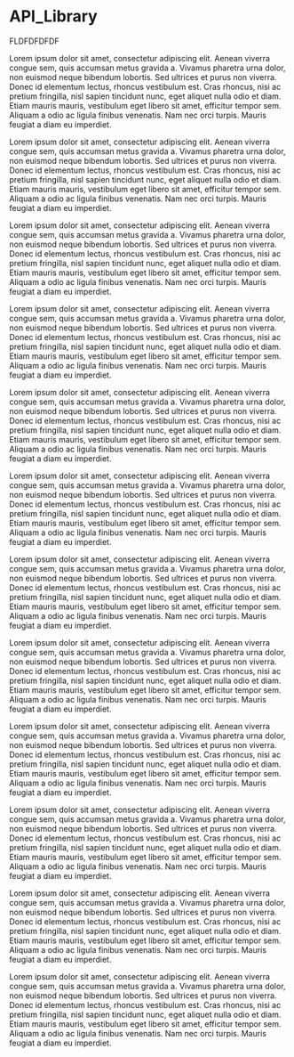 # API_Library


FLDFDFDFDF



Lorem ipsum dolor sit amet, consectetur adipiscing elit. Aenean viverra congue sem, quis accumsan metus gravida a. Vivamus pharetra urna dolor, non euismod neque bibendum lobortis. Sed ultrices et purus non viverra. Donec id elementum lectus, rhoncus vestibulum est. Cras rhoncus, nisi ac pretium fringilla, nisl sapien tincidunt nunc, eget aliquet nulla odio et diam. Etiam mauris mauris, vestibulum eget libero sit amet, efficitur tempor sem. Aliquam a odio ac ligula finibus venenatis. Nam nec orci turpis. Mauris feugiat a diam eu imperdiet.


Lorem ipsum dolor sit amet, consectetur adipiscing elit. Aenean viverra congue sem, quis accumsan metus gravida a. Vivamus pharetra urna dolor, non euismod neque bibendum lobortis. Sed ultrices et purus non viverra. Donec id elementum lectus, rhoncus vestibulum est. Cras rhoncus, nisi ac pretium fringilla, nisl sapien tincidunt nunc, eget aliquet nulla odio et diam. Etiam mauris mauris, vestibulum eget libero sit amet, efficitur tempor sem. Aliquam a odio ac ligula finibus venenatis. Nam nec orci turpis. Mauris feugiat a diam eu imperdiet.

Lorem ipsum dolor sit amet, consectetur adipiscing elit. Aenean viverra congue sem, quis accumsan metus gravida a. Vivamus pharetra urna dolor, non euismod neque bibendum lobortis. Sed ultrices et purus non viverra. Donec id elementum lectus, rhoncus vestibulum est. Cras rhoncus, nisi ac pretium fringilla, nisl sapien tincidunt nunc, eget aliquet nulla odio et diam. Etiam mauris mauris, vestibulum eget libero sit amet, efficitur tempor sem. Aliquam a odio ac ligula finibus venenatis. Nam nec orci turpis. Mauris feugiat a diam eu imperdiet.



Lorem ipsum dolor sit amet, consectetur adipiscing elit. Aenean viverra congue sem, quis accumsan metus gravida a. Vivamus pharetra urna dolor, non euismod neque bibendum lobortis. Sed ultrices et purus non viverra. Donec id elementum lectus, rhoncus vestibulum est. Cras rhoncus, nisi ac pretium fringilla, nisl sapien tincidunt nunc, eget aliquet nulla odio et diam. Etiam mauris mauris, vestibulum eget libero sit amet, efficitur tempor sem. Aliquam a odio ac ligula finibus venenatis. Nam nec orci turpis. Mauris feugiat a diam eu imperdiet.


Lorem ipsum dolor sit amet, consectetur adipiscing elit. Aenean viverra congue sem, quis accumsan metus gravida a. Vivamus pharetra urna dolor, non euismod neque bibendum lobortis. Sed ultrices et purus non viverra. Donec id elementum lectus, rhoncus vestibulum est. Cras rhoncus, nisi ac pretium fringilla, nisl sapien tincidunt nunc, eget aliquet nulla odio et diam. Etiam mauris mauris, vestibulum eget libero sit amet, efficitur tempor sem. Aliquam a odio ac ligula finibus venenatis. Nam nec orci turpis. Mauris feugiat a diam eu imperdiet.

Lorem ipsum dolor sit amet, consectetur adipiscing elit. Aenean viverra congue sem, quis accumsan metus gravida a. Vivamus pharetra urna dolor, non euismod neque bibendum lobortis. Sed ultrices et purus non viverra. Donec id elementum lectus, rhoncus vestibulum est. Cras rhoncus, nisi ac pretium fringilla, nisl sapien tincidunt nunc, eget aliquet nulla odio et diam. Etiam mauris mauris, vestibulum eget libero sit amet, efficitur tempor sem. Aliquam a odio ac ligula finibus venenatis. Nam nec orci turpis. Mauris feugiat a diam eu imperdiet.



Lorem ipsum dolor sit amet, consectetur adipiscing elit. Aenean viverra congue sem, quis accumsan metus gravida a. Vivamus pharetra urna dolor, non euismod neque bibendum lobortis. Sed ultrices et purus non viverra. Donec id elementum lectus, rhoncus vestibulum est. Cras rhoncus, nisi ac pretium fringilla, nisl sapien tincidunt nunc, eget aliquet nulla odio et diam. Etiam mauris mauris, vestibulum eget libero sit amet, efficitur tempor sem. Aliquam a odio ac ligula finibus venenatis. Nam nec orci turpis. Mauris feugiat a diam eu imperdiet.


Lorem ipsum dolor sit amet, consectetur adipiscing elit. Aenean viverra congue sem, quis accumsan metus gravida a. Vivamus pharetra urna dolor, non euismod neque bibendum lobortis. Sed ultrices et purus non viverra. Donec id elementum lectus, rhoncus vestibulum est. Cras rhoncus, nisi ac pretium fringilla, nisl sapien tincidunt nunc, eget aliquet nulla odio et diam. Etiam mauris mauris, vestibulum eget libero sit amet, efficitur tempor sem. Aliquam a odio ac ligula finibus venenatis. Nam nec orci turpis. Mauris feugiat a diam eu imperdiet.

Lorem ipsum dolor sit amet, consectetur adipiscing elit. Aenean viverra congue sem, quis accumsan metus gravida a. Vivamus pharetra urna dolor, non euismod neque bibendum lobortis. Sed ultrices et purus non viverra. Donec id elementum lectus, rhoncus vestibulum est. Cras rhoncus, nisi ac pretium fringilla, nisl sapien tincidunt nunc, eget aliquet nulla odio et diam. Etiam mauris mauris, vestibulum eget libero sit amet, efficitur tempor sem. Aliquam a odio ac ligula finibus venenatis. Nam nec orci turpis. Mauris feugiat a diam eu imperdiet.



Lorem ipsum dolor sit amet, consectetur adipiscing elit. Aenean viverra congue sem, quis accumsan metus gravida a. Vivamus pharetra urna dolor, non euismod neque bibendum lobortis. Sed ultrices et purus non viverra. Donec id elementum lectus, rhoncus vestibulum est. Cras rhoncus, nisi ac pretium fringilla, nisl sapien tincidunt nunc, eget aliquet nulla odio et diam. Etiam mauris mauris, vestibulum eget libero sit amet, efficitur tempor sem. Aliquam a odio ac ligula finibus venenatis. Nam nec orci turpis. Mauris feugiat a diam eu imperdiet.


Lorem ipsum dolor sit amet, consectetur adipiscing elit. Aenean viverra congue sem, quis accumsan metus gravida a. Vivamus pharetra urna dolor, non euismod neque bibendum lobortis. Sed ultrices et purus non viverra. Donec id elementum lectus, rhoncus vestibulum est. Cras rhoncus, nisi ac pretium fringilla, nisl sapien tincidunt nunc, eget aliquet nulla odio et diam. Etiam mauris mauris, vestibulum eget libero sit amet, efficitur tempor sem. Aliquam a odio ac ligula finibus venenatis. Nam nec orci turpis. Mauris feugiat a diam eu imperdiet.

Lorem ipsum dolor sit amet, consectetur adipiscing elit. Aenean viverra congue sem, quis accumsan metus gravida a. Vivamus pharetra urna dolor, non euismod neque bibendum lobortis. Sed ultrices et purus non viverra. Donec id elementum lectus, rhoncus vestibulum est. Cras rhoncus, nisi ac pretium fringilla, nisl sapien tincidunt nunc, eget aliquet nulla odio et diam. Etiam mauris mauris, vestibulum eget libero sit amet, efficitur tempor sem. Aliquam a odio ac ligula finibus venenatis. Nam nec orci turpis. Mauris feugiat a diam eu imperdiet.
